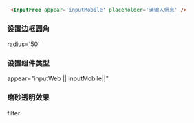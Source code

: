 ```html
 <InputFree appear='inputMobile' placeholder='请输入信息' />
```
### 设置边框圆角
radius='50'
### 设置组件类型
appear="inputWeb || inputMobile||"
### 磨砂透明效果
filter
